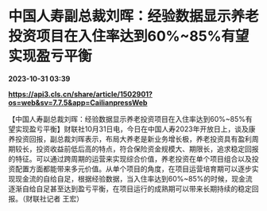 # 中国人寿副总裁刘晖：经验数据显示养老投资项目在入住率达到60%~85%有望实现盈亏平衡

**2023-10-31 03:39**

**https://api3.cls.cn/share/article/1502901?os=web&sv=7.7.5&app=CailianpressWeb**

【中国人寿副总裁刘晖：经验数据显示养老投资项目在入住率达到60%~85%有望实现盈亏平衡】财联社10月31日电，今日在中国人寿2023年开放日上，谈及康养投资回报，副总裁刘晖表示，布局大养老是新业务增长极，养老投资具有盈利周期较长，投资收益前低后高的特点，符合保险资金规模大、期限长，追求稳定回报的特征。可以通过跨周期的运营来实现综合价值，养老投资在单个项目组合以及投资配置方面都能带来多元价值。从单个项目的角度，在项目运营培育期可以逐步实现现金流的自给自足，根据经验数据，当入住率达到60%~85%的时候，现金流逐渐自给自足甚至达到盈亏平衡，在项目运行的成熟期可以带来长期持续的稳定回报。（财联社记者 王宏）
